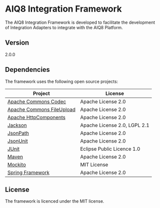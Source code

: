 AIQ8 Integration Framework
==========================

The AIQ8 Integration Framework is developed to facilitate the development of Integration Adapters to integrate with the 
AIQ8 Platform.

Version
-------

2.0.0

Dependencies
------------

The framework uses the following open source projects:
 
| Project                     | License                      |
| --------------------------- | ---------------------------- |
| [Apache Commons Codec]      | Apache License 2.0           |
| [Apache Commons FileUpload] | Apache License 2.0           |
| [Apache HttpComponents]     | Apache License 2.0           |
| [Jackson]                   | Apache License 2.0, LGPL 2.1 |
| [JsonPath]                  | Apache License 2.0           |
| [JsonUnit]                  | Apache License 2.0           |
| [JUnit]                     | Eclipse Public Licence 1.0   |
| [Maven]                     | Apache License 2.0           |
| [Mockito]                   | MIT License                  |
| [Spring Framework]          | Apache License 2.0           | 


License
-------

The framework is licenced under the MIT license.


[Apache Commons Codec]:http://commons.apache.org/proper/commons-codec/
[Apache Commons FileUpload]:http://commons.apache.org/proper/commons-fileupload/
[Apache HttpComponents]:https://hc.apache.org/
[Jackson]:https://github.com/FasterXML/jackson
[JsonPath]:https://code.google.com/p/json-path/
[JsonUnit]:https://github.com/lukas-krecan/JsonUnit
[JUnit]:http://junit.org/
[Maven]:http://maven.apache.org/
[Mockito]:https://code.google.com/p/mockito/
[Spring Framework]:http://projects.spring.io/spring-framework/